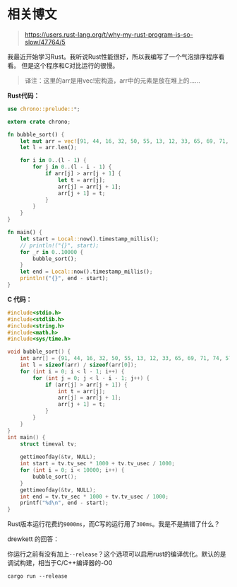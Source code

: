 # 相关博文

> <https://users.rust-lang.org/t/why-my-rust-program-is-so-slow/47764/5>

我最近开始学习Rust。我听说Rust性能很好，所以我编写了一个气泡排序程序看看。
但是这个程序和C对比运行的很慢。

> 译注：这里的arr是用vec!宏构造，arr中的元素是放在堆上的……

__Rust代码：__

```rust
use chrono::prelude::*;

extern crate chrono;

fn bubble_sort() {
    let mut arr = vec![91, 44, 16, 32, 50, 55, 13, 12, 33, 65, 69, 71, 74, 57, 48, 61, 2, 58, 38, 27, 51, 39, 81, 79, 36, 80, 95, 23, 72, 63, 3, 30, 35, 59, 18, 28, 5, 56, 96, 40, 84, 78, 42, 8, 15, 25, 10, 43, 41, 75, 45, 99, 46, 82, 68, 76, 0, 90, 7, 49, 64, 53, 62, 89, 88, 21, 14, 4, 70, 73, 29, 98, 24, 26, 92, 97, 6, 100, 47, 67, 87, 60, 22, 52, 85, 93, 19, 31, 54, 83, 77, 20, 86, 66, 11, 37, 34, 9, 1, 94, 17];
    let l = arr.len();

    for i in 0..(l - 1) {
        for j in 0..(l - i - 1) {
            if arr[j] > arr[j + 1] {
                let t = arr[j];
                arr[j] = arr[j + 1];
                arr[j + 1] = t;
            }
        }
    }
}

fn main() {
    let start = Local::now().timestamp_millis();
    // println!("{}", start);
    for _r in 0..10000 {
        bubble_sort();
    }
    let end = Local::now().timestamp_millis();
    println!("{}", end - start);
}
```

__C 代码：__

```c
#include<stdio.h>
#include<stdlib.h>
#include<string.h>
#include<math.h>
#include<sys/time.h>

void bubble_sort() {
    int arr[] = {91, 44, 16, 32, 50, 55, 13, 12, 33, 65, 69, 71, 74, 57, 48, 61, 2, 58, 38, 27, 51, 39, 81, 79, 36, 80, 95, 23, 72, 63, 3, 30, 35, 59, 18, 28, 5, 56, 96, 40, 84, 78, 42, 8, 15, 25, 10, 43, 41, 75, 45, 99, 46, 82, 68, 76, 0, 90, 7, 49, 64, 53, 62, 89, 88, 21, 14, 4, 70, 73, 29, 98, 24, 26, 92, 97, 6, 100, 47, 67, 87, 60, 22, 52, 85, 93, 19, 31, 54, 83, 77, 20, 86, 66, 11, 37, 34, 9, 1, 94, 17};
    int l = sizeof(arr) / sizeof(arr[0]);
    for (int i = 0; i < l - 1; i++) {
        for (int j = 0; j < l - i - 1; j++) {
            if (arr[j] > arr[j + 1]) {
                int t = arr[j];
                arr[j] = arr[j + 1];
                arr[j + 1] = t;
            }
        }
    }
}
int main() {
    struct timeval tv;
    
    gettimeofday(&tv, NULL);
    int start = tv.tv_sec * 1000 + tv.tv_usec / 1000;
    for (int i = 0; i < 10000; i++) {
        bubble_sort();
    }
    gettimeofday(&tv, NULL);
    int end = tv.tv_sec * 1000 + tv.tv_usec / 1000;
    printf("%d\n", end - start);
}
```

Rust版本运行花费约`9000ms`，而C写的运行用了`300ms`。我是不是搞错了什么？

drewkett 的回答：

你运行之前有没有加上`--release`？这个选项可以启用rust的编译优化。默认的是调试构建，相当于C/C++编译器的-O0

`cargo run --release`
